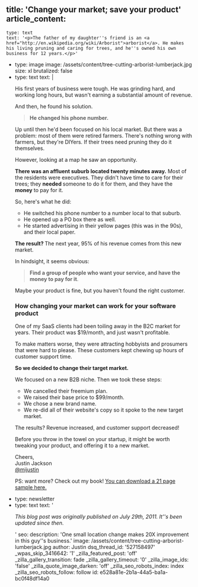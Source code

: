 title: 'Change your market; save your product'
article_content:
  -
    type: text
    text: '<p>The father of my daughter''s friend is an <a href="http://en.wikipedia.org/wiki/Arborist">arborist</a>. He makes his living pruning and caring for trees, and he''s owned his own business for 12 years.</p>'
  -
    type: image
    image: /assets/content/tree-cutting-arborist-lumberjack.jpg
    size: xl
    brutalized: false
  -
    type: text
    text: |
      <p>His first years of business were tough. He was grinding hard, and working long hours, but wasn't earning a substantial amount of revenue.</p><p>And then, he found his solution.</p><blockquote><p><strong>He changed his phone number.</strong></p></blockquote><p>Up until then he'd been focused on his&nbsp;local market. But there was a problem: most of them were retired farmers. There's nothing wrong with farmers, but they're DIYers. If their trees need pruning they do it themselves.</p><p>However, looking at a map he saw an opportunity.</p><p><strong>There was an affluent suburb located twenty minutes away.</strong>&nbsp;Most of the residents were executives. They didn't have time to care for their trees; they <strong>needed&nbsp;</strong>someone to do it for them, and they have the <strong>money</strong>&nbsp;to pay for it.</p><p>So, here's what he did:</p><ul><li>He switched his phone number to a number local to that suburb.</li><li>He opened up a PO box there as well.&nbsp;</li><li>He started advertising in their yellow pages (this was in the 90s), and their local paper.<br></li></ul><p><strong>The result? </strong>The next year, 95% of his revenue comes from this new market.</p><p>In hindsight, it seems obvious:<strong>&nbsp;</strong></p><blockquote><p><strong>Find a group of people who want your service, and have the money to pay for it</strong>.&nbsp;</p></blockquote><p>Maybe your product is fine, but you haven't found the right customer.</p><h3>How changing your market can work for your software product</h3><p>One of my SaaS clients had been toiling away&nbsp;in the B2C market for years. Their product was $19/month, and just wasn't profitable.</p><p>To make matters worse, they were attracting hobbyists and prosumers that were hard to please. These customers kept chewing up hours of customer support time.</p><p><strong>So we decided to change their target market.</strong>&nbsp;</p><p>We focused on a new B2B niche. Then we took these steps:</p><ul><li>We cancelled their freemium plan.</li><li>We raised their base price to $99/month.<br></li><li>We chose a new brand name.</li><li>We re-did all of their website's copy so it spoke to the new target market.</li></ul><p>The results? Revenue increased, and customer support decreased!</p><p>Before you throw in the towel on your startup, it might be worth tweaking your product, and offering it to a new market.<br></p><p>Cheers,<br>
      Justin Jackson<br>
      <a href="http://twitter.com/mijustin">@mijustin</a></p><p>PS: want more? Check out my book!&nbsp;<a href="http://devmarketing.xyz">You can download a 21 page sample here.</a></p>
  -
    type: newsletter
  -
    type: text
    text: '<p><i>This blog post was originally published on July 29th, 2011. It''s been updated since then.</i></p>'
seo:
  description: 'One small location change makes 20X improvement in this guy''s business.'
  image: /assets/content/tree-cutting-arborist-lumberjack.jpg
author: Justin
dsq_thread_id: '527158497'
_wpas_skip_3416642: '1'
_zilla_featured_post: 'off'
_zilla_gallery_transition: fade
_zilla_gallery_timeout: '0'
_zilla_image_ids: 'false'
_zilla_quote_image_darken: 'off'
_zilla_seo_robots_index: index
_zilla_seo_robots_follow: follow
id: e528a81e-2b1a-44a5-ba1a-bc0f48df14a0
